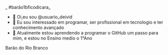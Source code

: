 _             #barão1bficodicara_
- 👋 Oi,eu sou @usuario_deivid
- 👀 Eu sou interessado em programar, ser profissional em tecnologio e ter conhecimento avançado
- 🌱 Atualmente estou aprendendo a programar o GitHub um passo para mim, e estou no Ensino medio o 1°Ano


<!---
LinguiniAvassalador/LinguiniAvassalador is a ✨ special ✨ repository because its `README.md` (this file) appears on your GitHub profile.
You can click the Preview link to take a look at your changes.
--->
Barão do Rio Branco 
